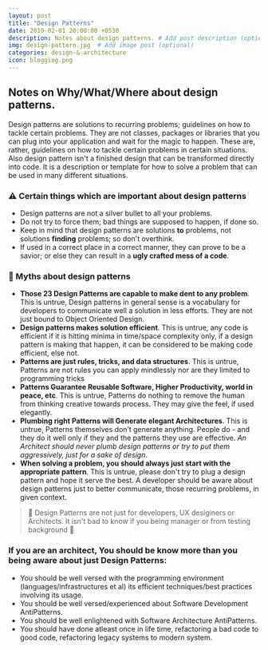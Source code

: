 ```yaml
---
layout: post
title: "Design Patterns"
date: 2019-02-01 20:00:00 +0530
description: Notes about design patterns. # Add post description (optional)
img: design-pattern.jpg  # Add image post (optional)
categories: design-&-architecture
icon: blogging.png
---
```

## Notes on Why/What/Where about design patterns. 
Design patterns are solutions to recurring problems; guidelines on how to tackle certain problems. They are not classes, packages or libraries that you can plug into your application and wait for the magic to happen. These are, rather, guidelines on how to tackle certain problems in certain situations. Also design pattern isn't a finished design that can be transformed directly into code. It is a description or template for how to solve a problem that can be used in many different situations.


###  ⚠️ Certain things which are important about design patterns
- Design patterns are not a silver bullet to all your problems.
- Do not try to force them; bad things are supposed to happen, if done so. 
- Keep in mind that design patterns are solutions **to** problems, not solutions **finding** problems; so don't overthink.
- If used in a correct place in a correct manner, they can prove to be a savior; or else they can result in a **ugly crafted mess of a code**.



### 🙉 Myths about design patterns
- **Those 23 Design Patterns are capable to make dent to any problem**. This is untrue, Design patterns in general sense is a vocabulary for developers to communicate well a solution in less efforts. They are not just bound to Object Oriented Design.
- **Design patterns makes solution efficient**. This is untrue, any code is efficient if it is hitting minima in time/space complexity only, if a design pattern is making that happen, it can be considered to be making code efficient, else not.
- **Patterns are just rules, tricks, and data structures**. This is untrue, Patterns are not rules you can apply mindlessly nor are they limited to programming tricks
- **Patterns Guarantee Reusable Software, Higher Productivity, world in peace, etc**. This is untrue, Patterns do nothing to remove the human from thinking creative towards process. They may give the feel, if used elegantly. 
- **Plumbing right Patterns will Generate elegant Architectures**. This is untrue, Patterns themselves don’t generate anything. People do - and they do it well only if they and the patterns they use are effective. _An Architect should never plumb design patterns or try to put them aggressively, just for a sake of design_.
- **When solving a problem, you should always just start with the appropriate pattern**. This is untrue, please don't try to plug a design pattern and hope it serve the best. A developer should be aware about design patterns just to better communicate, those recurring problems, in given context. 


> 🖖 Design Patterns are not just for developers, UX desiginers or Architects. It isn't bad to know if you being manager or from testing background 🤟 

### If you are an architect, You should be know more than you being aware about just Design Patterns:
- You should be well versed with the programming environment (languages/infrastructures et al) its efficient techniques/best practices involving its usage.
- You should be well versed/experienced about Software Development AntiPatterns. 
- You should be well enlightened with Software Architecture AntiPatterns.
- You should have done atleast once in life time, refactoring a bad code to good code, refactoring legacy systems to modern system.

